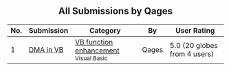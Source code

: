 ﻿<div align="center">

## All Submissions by Qages

</div>

No.  | Submission | Category | By   | User Rating
---- | ---------- | -------- | ---- | -----------
1 | [DMA in VB<br />](https://github.com/Planet-Source-Code/qages-dma-in-vb__1-30802) | [VB function enhancement<br /><sup>Visual Basic</sup>](../ByCategory/vb-function-enhancement__1-25.md) | Qages | 5.0 (20 globes from 4 users)
